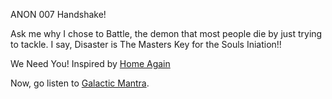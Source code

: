 ANON 007 Handshake!

Ask me why I chose to Battle, the demon that most people die by just trying to tackle. I say, Disaster is The Masters Key for the Souls Iniation!! 

We Need You! Inspired by [Home Again](https://soundcloud.com/patrickuli/home-again-vocals-by-patrick-haize-music-jackson-whalanjules-jenssen-vocals-by-patrick-haize)

Now, go listen to [Galactic Mantra](https://youtu.be/lPC42gEC8fQ).
